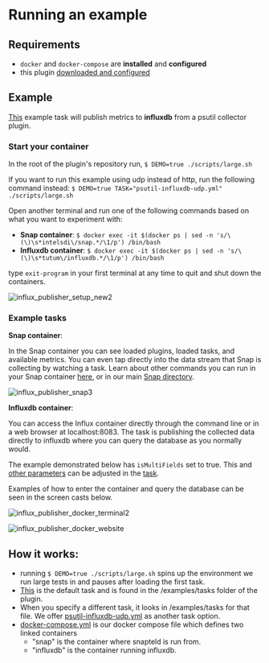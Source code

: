 # Running an example

## Requirements 
 * `docker` and `docker-compose` are **installed** and **configured** 
 * this plugin [downloaded and configured](../../README.md#installation) 

## Example
[This](psutil-influxdb-http.yml) example task will publish metrics to **influxdb** from a psutil collector plugin.

### Start your container
In the root of the plugin's repository run,
`$ DEMO=true ./scripts/large.sh`

If you want to run this example using udp instead of http, run the following command instead: `$ DEMO=true TASK="psutil-influxdb-udp.yml" ./scripts/large.sh`

Open another terminal and run one of the following commands based on what you want to experiment with:

- **Snap container**: `$ docker exec -it $(docker ps | sed -n 's/\(\)\s*intelsdi\/snap.*/\1/p') /bin/bash`
- **Influxdb container**: `$ docker exec -it $(docker ps | sed -n 's/\(\)\s*tutum\/influxdb.*/\1/p') /bin/bash`

type `exit-program` in your first terminal at any time to quit and shut down the containers. 

![influx_publisher_setup_new2](https://cloud.githubusercontent.com/assets/21182867/22810489/f61158d0-eeed-11e6-87e3-16d62637b2b4.gif)

### Example tasks
**Snap container**: 

In the Snap container you can see loaded plugins, loaded tasks, and available metrics. You can even tap directly into the data stream that Snap is collecting by watching a task. Learn about other commands you can run in your Snap container [here](https://github.com/intelsdi-x/snap/blob/master/docs/SNAPTEL.md), or in our main [Snap directory](https://github.com/intelsdi-x/snap/).

![influx_publisher_snap3](https://cloud.githubusercontent.com/assets/21182867/22764401/644a4ade-ee1f-11e6-82e6-31c929f20393.gif)


**Influxdb container**:

You can access the Influx container directly through the command line or in a web browser at localhost:8083. The task is publishing the collected data directly to influxdb where you can query the database as you normally would. 

The example demonstrated below has `isMultiFields` set to true. This and [other parameters](../../README.md#documentation) can be adjusted in the [task](psutil-influxdb-http.yml). 

Examples of how to enter the container and query the database can be seen in the screen casts below.  

![influx_publisher_docker_terminal2](https://cloud.githubusercontent.com/assets/21182867/22796509/6dbf7568-eeaf-11e6-9e28-5dbb29138651.gif)

![influx_publisher_docker_website](https://cloud.githubusercontent.com/assets/21182867/22764717/38878e0a-ee21-11e6-9686-8491d6f0ee6f.gif)



## How it works:
- running `$ DEMO=true ./scripts/large.sh` spins up the environment we run large tests in and pauses after loading the first task. 
- [This](psutil-influxdb-http.yml) is the default task and is found in the /examples/tasks folder of the plugin.
- When you specify a different task, it looks in /examples/tasks for that file. We offer [psutil-influxdb-udp.yml](psutil-influxdb-udp.yml) as another task option.
- [docker-compose.yml](../../scripts/test/docker-compose.yml) is our docker compose file which defines two linked containers
    - "snap" is the container where snapteld is run from. 
    - "influxdb" is the container running influxdb. 
